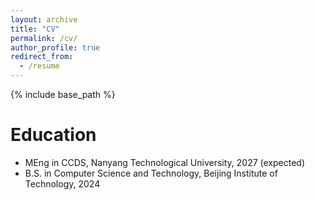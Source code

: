 ```yaml
---
layout: archive
title: "CV"
permalink: /cv/
author_profile: true
redirect_from:
  - /resume
---
```


{% include base_path %}

Education
======
* MEng in CCDS, Nanyang Technological University, 2027 (expected)
* B.S. in Computer Science and Technology, Beijing Institute of Technology, 2024


